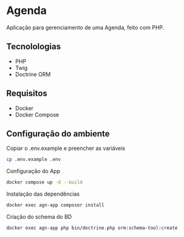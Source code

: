 # Agenda
Aplicação para gerenciamento de uma Agenda, feito com PHP.

## Tecnolologias
- PHP
- Twig
- Doctrine ORM

## Requisitos
- Docker
- Docker Compose

## Configuração do ambiente
Copiar o .env.example e preencher as variáveis
```sh
cp .env.example .env
```

Configuração do App
```sh
docker compose up -d --build
```

Instalação das dependências
```sh
docker exec agn-app composer install
```

Criação do schema do BD
```sh
docker exec agn-app php bin/doctrine.php orm:schema-tool:create
```
